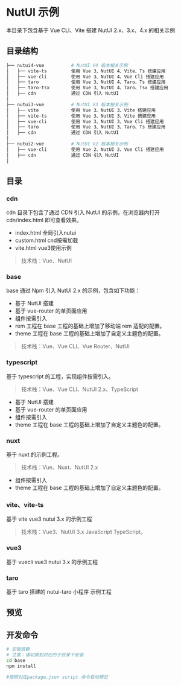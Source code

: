 # NutUI 示例

本目录下包含基于 Vue CLI、Vite 搭建 NutUI 2.x、3.x、4.x 的相关示例


## 目录结构

```bash
├── nutui4-vue          # NutUI V4 版本相关示例
│   ├── vite-ts         使用 Vue 3、NutUI 4、Vite、Ts 搭建应用
│   ├── vue-cli         使用 Vue 3、NutUI 4、Vue Cli 搭建应用
│   ├── taro            使用 Vue 3、NutUI 4、Taro、Ts 搭建应用
│   ├── taro-tsx        使用 Vue 3、NutUI 4、Taro、Tsx 搭建应用
│   ├── cdn             通过 CDN 引入 NutUI
│
├── nutui3-vue          # NutUI V3 版本相关示例
│   ├── vite            使用 Vue 3、NutUI 3、Vite 搭建应用
│   ├── vite-ts         使用 Vue 3、NutUI 3、Vite 搭建应用
│   ├── vue-cli         使用 Vue 3、NutUI 3、Vue Cli 搭建应用
│   ├── taro            使用 Vue 3、NutUI 3、Taro、Ts 搭建应用
│   ├── cdn             通过 CDN 引入 NutUI
│
├── nutui2-vue          # NutUI V2 版本相关示例
│   ├── vue-cli         使用 Vue 2、NutUI 2、Vue Cli 搭建应用
│   ├── cdn             通过 CDN 引入 NutUI
│
```























## 目录

### cdn

cdn 目录下包含了通过 CDN 引入 NutUI 的示例，在浏览器内打开 cdn/index.html 即可查看效果。
- index.html 全局引入nutui
- custom.html cnd按需加载
- vite.html vue3使用示例

> 技术栈：Vue、NutUI

### base

base 通过 Npm 引入 NutUI 2.x 的示例，包含如下功能：

- 基于 NutUI 搭建
- 基于 vue-router 的单页面应用
- 组件按需引入
- rem 工程在 base 工程的基础上增加了移动端 rem 适配的配置。
- theme 工程在 base 工程的基础上增加了自定义主题色的配置。

> 技术栈：Vue、Vue CLI、Vue Router、NutUI


### typescript

基于 typescript 的工程，实现组件按需引入。

> 技术栈：Vue、Vue CLI、NutUI 2.x、TypeScript


- 基于 NutUI 搭建
- 基于 vue-router 的单页面应用
- 组件按需引入
- theme 工程在 base 工程的基础上增加了自定义主题色的配置。

### nuxt

基于 nuxt 的示例工程。

> 技术栈：Vue、Nuxt、NutUI 2.x 
- 组件按需引入
- theme 工程在 base 工程的基础上增加了自定义主题色的配置。

### vite、vite-ts

基于 vite vue3 nutui 3.x 的示例工程

> 技术栈：Vue3、NutUI 3.x  JavaScript TypeScript。

### vue3

基于 vuecli vue3 nutui 3.x 的示例工程

### taro

基于 taro 搭建的 nutui-taro 小程序 示例工程


## 预览

## 开发命令

```bash
# 安装依赖
# 注意：请切换到对应的子目录下安装
cd base
npm install

#按照对应package.json script 命令启动预览
```

